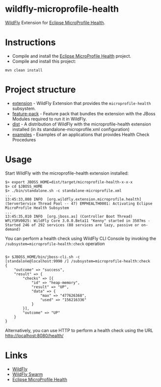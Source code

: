 # wildfly-microprofile-health

[WildFly][wildfly] Extension for [Eclipse MicroProfile Health][microprofile-health].

# Instructions

* Compile and install the [Eclipse MicroProfile Health][microprofile-health] project.
* Compile and install this project:

```
mvn clean install
```

# Project structure

* [extension](extension/) - WildFly Extension that provides the `microprofile-health` subsystem.
* [feature-pack](feature-pack/) - Feature pack that bundles the extension with the JBoss Modules required to run it in WildFly.
* [dist](dist/) - A distribution of WildFly with the microprofile-health extension installed (in its standalone-microprofile.xml configuration)
* [examples](examples/) - Examples of an applications that provides Health Check Procedures

# Usage

Start WildFly with the microprofile-health extension installed:

```
$> export JBOSS_HOME=dist/target/microprofile-health-x-x-x
$> cd $JBOSS_HOME
$> ./bin/standalone.sh -c standalone-microprofile.xml
...
13:45:33,808 INFO  [org.wildfly.extension.microprofile.health] (ServerService Thread Pool -- 47) EMPHEALTH0001: Activating Eclipse MicroProfile Health Subsystem
...
13:45:35,010 INFO  [org.jboss.as] (Controller Boot Thread) WFLYSRV0025: WildFly Core 3.0.0.Beta11 "Kenny" started in 3507ms - Started 246 of 292 services (88 services are lazy, passive or on-demand)
```

You can perform a health check using WildFly CLI Console by invoking the `/subsystem=microprofile-health:check` operation

```

$> $JBOSS_HOME/bin/jboss-cli.sh -c
[standalone@localhost:9990 /] /subsystem=microprofile-health:check
{
    "outcome" => "success",
    "result" => {
        "checks" => [{
            "id" => "heap-memory",
            "result" => "UP",
            "data" => {
                "max" => "477626368",
                "used" => "156216336"
            }
        }],
        "outcome" => "UP"
    }
}
```

Alternatively, you can use HTTP to perform a health check using the URL [http://localhost:8080/health/](http://localhost:8080/health/)

# Links

* [WildFly][wildfly]
* [WildFly Swarm][swarm]
* [Eclipse MicroProfile Health][microprofile-health]


[wildfly]: https://wildlfy.org/
[swarm]: http://wildfly-swarm.io/
[microprofile-health]: https://github.com/eclipse/microprofile-health/
